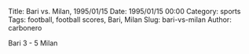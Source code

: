 Title: Bari vs. Milan, 1995/01/15
Date: 1995/01/15 00:00
Category: sports
Tags: football, football scores, Bari, Milan
Slug: bari-vs-milan
Author: carbonero


Bari 3 - 5 Milan
